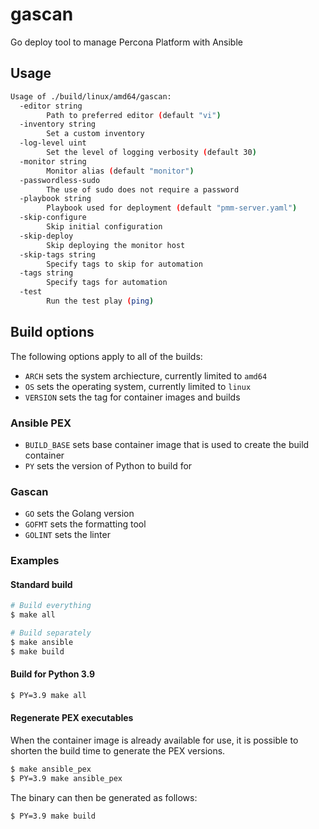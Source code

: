 # gascan

Go deploy tool to manage Percona Platform with Ansible

## Usage

```sh
Usage of ./build/linux/amd64/gascan:
  -editor string
        Path to preferred editor (default "vi")
  -inventory string
        Set a custom inventory
  -log-level uint
        Set the level of logging verbosity (default 30)
  -monitor string
        Monitor alias (default "monitor")
  -passwordless-sudo
        The use of sudo does not require a password
  -playbook string
        Playbook used for deployment (default "pmm-server.yaml")
  -skip-configure
        Skip initial configuration
  -skip-deploy
        Skip deploying the monitor host
  -skip-tags string
        Specify tags to skip for automation
  -tags string
        Specify tags for automation
  -test
        Run the test play (ping)
```

## Build options

The following options apply to all of the builds:
* `ARCH` sets the system archiecture, currently limited to `amd64`
* `OS` sets the operating system, currently limited to `linux`
* `VERSION` sets the tag for container images and builds

### Ansible PEX
* `BUILD_BASE` sets base container image that is used to create the build container
* `PY` sets the version of Python to build for

### Gascan
* `GO` sets the Golang version
* `GOFMT` sets the formatting tool
* `GOLINT` sets the linter

### Examples

#### Standard build
```sh
# Build everything
$ make all

# Build separately
$ make ansible
$ make build
```

#### Build for Python 3.9
```sh
$ PY=3.9 make all
```

#### Regenerate PEX executables

When the container image is already available for use, it is possible
to shorten the build time to generate the PEX versions.
```sh
$ make ansible_pex
$ PY=3.9 make ansible_pex
```

The binary can then be generated as follows:
```sh
$ PY=3.9 make build
```


